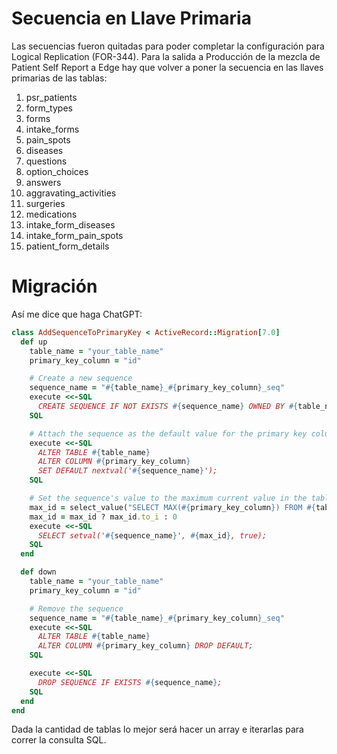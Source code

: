 # Secuencia en Llave Primaria

Las secuencias fueron quitadas para poder completar la configuración para Logical Replication (FOR-344). Para la salida a Producción de la mezcla de Patient Self Report a Edge hay que volver a poner la secuencia en las llaves primarias de las tablas:

1. psr_patients
2. form_types
3. forms
4. intake_forms
5. pain_spots
6. diseases
7. questions
8. option_choices
9. answers
10. aggravating_activities
11. surgeries
12. medications
13. intake_form_diseases
14. intake_form_pain_spots
15. patient_form_details

# Migración

Así me dice que haga ChatGPT:
```ruby
class AddSequenceToPrimaryKey < ActiveRecord::Migration[7.0]
  def up
    table_name = "your_table_name"
    primary_key_column = "id"

    # Create a new sequence
    sequence_name = "#{table_name}_#{primary_key_column}_seq"
    execute <<-SQL
      CREATE SEQUENCE IF NOT EXISTS #{sequence_name} OWNED BY #{table_name}.#{primary_key_column};
    SQL

    # Attach the sequence as the default value for the primary key column
    execute <<-SQL
      ALTER TABLE #{table_name}
      ALTER COLUMN #{primary_key_column}
      SET DEFAULT nextval('#{sequence_name}');
    SQL

    # Set the sequence's value to the maximum current value in the table
    max_id = select_value("SELECT MAX(#{primary_key_column}) FROM #{table_name}")
    max_id = max_id ? max_id.to_i : 0
    execute <<-SQL
      SELECT setval('#{sequence_name}', #{max_id}, true);
    SQL
  end

  def down
    table_name = "your_table_name"
    primary_key_column = "id"

    # Remove the sequence
    sequence_name = "#{table_name}_#{primary_key_column}_seq"
    execute <<-SQL
      ALTER TABLE #{table_name}
      ALTER COLUMN #{primary_key_column} DROP DEFAULT;
    SQL

    execute <<-SQL
      DROP SEQUENCE IF EXISTS #{sequence_name};
    SQL
  end
end
```

Dada la cantidad de tablas lo mejor será hacer un array e iterarlas para correr la consulta SQL.